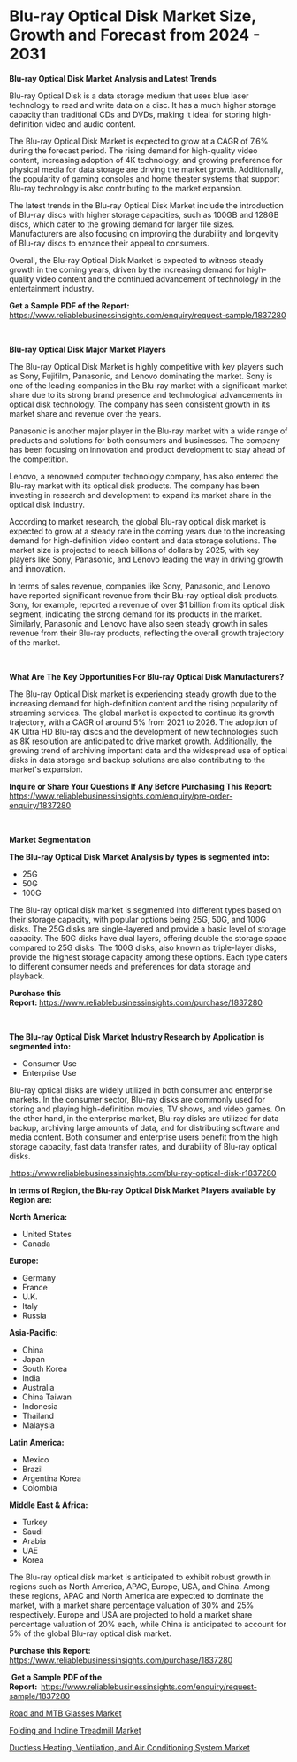 <p><h1>Blu-ray Optical Disk Market Size, Growth and Forecast from 2024 - 2031</h1></p><p><strong>Blu-ray Optical Disk Market Analysis and Latest Trends</strong></p>
<p><p>Blu-ray Optical Disk is a data storage medium that uses blue laser technology to read and write data on a disc. It has a much higher storage capacity than traditional CDs and DVDs, making it ideal for storing high-definition video and audio content.</p><p>The Blu-ray Optical Disk Market is expected to grow at a CAGR of 7.6% during the forecast period. The rising demand for high-quality video content, increasing adoption of 4K technology, and growing preference for physical media for data storage are driving the market growth. Additionally, the popularity of gaming consoles and home theater systems that support Blu-ray technology is also contributing to the market expansion.</p><p>The latest trends in the Blu-ray Optical Disk Market include the introduction of Blu-ray discs with higher storage capacities, such as 100GB and 128GB discs, which cater to the growing demand for larger file sizes. Manufacturers are also focusing on improving the durability and longevity of Blu-ray discs to enhance their appeal to consumers.</p><p>Overall, the Blu-ray Optical Disk Market is expected to witness steady growth in the coming years, driven by the increasing demand for high-quality video content and the continued advancement of technology in the entertainment industry.</p></p>
<p><strong>Get a Sample PDF of the Report:&nbsp;</strong> <a href="https://www.reliablebusinessinsights.com/enquiry/request-sample/1837280">https://www.reliablebusinessinsights.com/enquiry/request-sample/1837280</a></p>
<p>&nbsp;</p>
<p><strong>Blu-ray Optical Disk Major Market Players</strong></p>
<p><p>The Blu-ray Optical Disk Market is highly competitive with key players such as Sony, Fujifilm, Panasonic, and Lenovo dominating the market. Sony is one of the leading companies in the Blu-ray market with a significant market share due to its strong brand presence and technological advancements in optical disk technology. The company has seen consistent growth in its market share and revenue over the years.</p><p>Panasonic is another major player in the Blu-ray market with a wide range of products and solutions for both consumers and businesses. The company has been focusing on innovation and product development to stay ahead of the competition.</p><p>Lenovo, a renowned computer technology company, has also entered the Blu-ray market with its optical disk products. The company has been investing in research and development to expand its market share in the optical disk industry.</p><p>According to market research, the global Blu-ray optical disk market is expected to grow at a steady rate in the coming years due to the increasing demand for high-definition video content and data storage solutions. The market size is projected to reach billions of dollars by 2025, with key players like Sony, Panasonic, and Lenovo leading the way in driving growth and innovation.</p><p>In terms of sales revenue, companies like Sony, Panasonic, and Lenovo have reported significant revenue from their Blu-ray optical disk products. Sony, for example, reported a revenue of over $1 billion from its optical disk segment, indicating the strong demand for its products in the market. Similarly, Panasonic and Lenovo have also seen steady growth in sales revenue from their Blu-ray products, reflecting the overall growth trajectory of the market.</p></p>
<p>&nbsp;</p>
<p><strong>What Are The Key Opportunities For Blu-ray Optical Disk Manufacturers?</strong></p>
<p><p>The Blu-ray Optical Disk market is experiencing steady growth due to the increasing demand for high-definition content and the rising popularity of streaming services. The global market is expected to continue its growth trajectory, with a CAGR of around 5% from 2021 to 2026. The adoption of 4K Ultra HD Blu-ray discs and the development of new technologies such as 8K resolution are anticipated to drive market growth. Additionally, the growing trend of archiving important data and the widespread use of optical disks in data storage and backup solutions are also contributing to the market's expansion.</p></p>
<p><strong>Inquire or Share Your Questions If Any Before Purchasing This Report:</strong> <a href="https://www.reliablebusinessinsights.com/enquiry/pre-order-enquiry/1837280">https://www.reliablebusinessinsights.com/enquiry/pre-order-enquiry/1837280</a></p>
<p>&nbsp;</p>
<p><strong>Market Segmentation</strong></p>
<p><strong>The Blu-ray Optical Disk Market Analysis by types is segmented into:</strong></p>
<p><ul><li>25G</li><li>50G</li><li>100G</li></ul></p>
<p><p>The Blu-ray optical disk market is segmented into different types based on their storage capacity, with popular options being 25G, 50G, and 100G disks. The 25G disks are single-layered and provide a basic level of storage capacity. The 50G disks have dual layers, offering double the storage space compared to 25G disks. The 100G disks, also known as triple-layer disks, provide the highest storage capacity among these options. Each type caters to different consumer needs and preferences for data storage and playback.</p></p>
<p><strong>Purchase this Report:&nbsp;</strong><a href="https://www.reliablebusinessinsights.com/purchase/1837280">https://www.reliablebusinessinsights.com/purchase/1837280</a></p>
<p>&nbsp;</p>
<p><strong>The Blu-ray Optical Disk Market Industry Research by Application is segmented into:</strong></p>
<p><ul><li>Consumer Use</li><li>Enterprise Use</li></ul></p>
<p><p>Blu-ray optical disks are widely utilized in both consumer and enterprise markets. In the consumer sector, Blu-ray disks are commonly used for storing and playing high-definition movies, TV shows, and video games. On the other hand, in the enterprise market, Blu-ray disks are utilized for data backup, archiving large amounts of data, and for distributing software and media content. Both consumer and enterprise users benefit from the high storage capacity, fast data transfer rates, and durability of Blu-ray optical disks.</p></p>
<p><a href="https://www.reliablebusinessinsights.com/blu-ray-optical-disk-r1837280">&nbsp;https://www.reliablebusinessinsights.com/blu-ray-optical-disk-r1837280</a></p>
<p><strong>In terms of Region, the Blu-ray Optical Disk Market Players available by Region are:</strong></p>
<p>
    <p> <strong> North America: </strong>
        <ul>
            <li>United States</li>
            <li>Canada</li>
        </ul>
        </p> 
    <p> <strong> Europe: </strong>
        <ul>
            <li>Germany</li>
            <li>France</li>
            <li>U.K.</li>
            <li>Italy</li>
            <li>Russia</li>
        </ul>
        </p> 
    <p> <strong> Asia-Pacific: </strong>
        <ul>
            <li>China</li>
            <li>Japan</li>
            <li>South Korea</li>
            <li>India</li>
            <li>Australia</li>
            <li>China Taiwan</li>
            <li>Indonesia</li>
            <li>Thailand</li>
            <li>Malaysia</li>
        </ul>
        </p> 
    <p> <strong> Latin America: </strong>
        <ul>
            <li>Mexico</li>
            <li>Brazil</li>
            <li>Argentina Korea</li>
            <li>Colombia</li>
        </ul>
        </p> 
    <p> <strong> Middle East & Africa: </strong>
        <ul>
            <li>Turkey</li>
            <li>Saudi</li>
            <li>Arabia</li>
            <li>UAE</li>
            <li>Korea</li>
        </ul>
    </p>
    </p>
<p><p>The Blu-ray optical disk market is anticipated to exhibit robust growth in regions such as North America, APAC, Europe, USA, and China. Among these regions, APAC and North America are expected to dominate the market, with a market share percentage valuation of 30% and 25% respectively. Europe and USA are projected to hold a market share percentage valuation of 20% each, while China is anticipated to account for 5% of the global Blu-ray optical disk market.</p></p>
<p><strong>Purchase this Report: </strong><a href="https://www.reliablebusinessinsights.com/purchase/1837280">https://www.reliablebusinessinsights.com/purchase/1837280</a></p>
<p>&nbsp;<strong>Get a Sample PDF of the Report:&nbsp;&nbsp;</strong><a href="https://www.reliablebusinessinsights.com/enquiry/request-sample/1837280">https://www.reliablebusinessinsights.com/enquiry/request-sample/1837280</a></p>
<p><strong></strong></p>
<p><p><a href="https://github.com/indrystar/Market-Research-Report-List-4/blob/main/road-and-mtb-glasses-market.md">Road and MTB Glasses Market</a></p><p><a href="https://github.com/josesg55/Market-Research-Report-List-3/blob/main/folding-and-incline-treadmill-market.md">Folding and Incline Treadmill Market</a></p><p><a href="https://github.com/AKSHATREPORTPRIME/Market-Research-Report-List-5/blob/main/ductless-heating-ventilation-and-air-conditioning-system-market.md">Ductless Heating, Ventilation, and Air Conditioning System Market</a></p></p>
